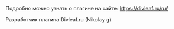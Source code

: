 Подробно можно узнать о плагине на сайте: https://divleaf.ru/ru/

Разработчик плагина Divleaf.ru (Nikolay g)
